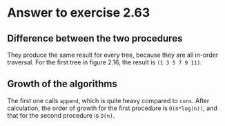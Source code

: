 # Answer to exercise 2.63

## Difference between the two procedures
They produce the same result for every tree, because they are all in-order traversal. 
For the first tree in figure 2.16, the result is `(1 3 5 7 9 11)`.

## Growth of the algorithms
The first one calls `append`, which is quite heavy compared to `cons`. After calculation, the 
order of growth for the first procedure is `O(n*log(n))`, and that for the second procedure is 
`O(n)`.
